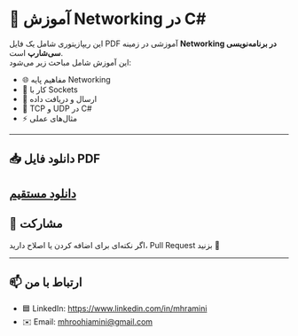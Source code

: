 # 📘 آموزش Networking در C#

این ریپازیتوری شامل یک فایل PDF آموزشی در زمینه **Networking در برنامه‌نویسی سی‌شارپ** است.  
این آموزش شامل مباحث زیر می‌شود:

- 🌐 مفاهیم پایه Networking
- 📡 کار با Sockets
- 📨 ارسال و دریافت داده
- 🔗 TCP و UDP در C#
- ⚡ مثال‌های عملی

---

## 📥 دانلود فایل PDF
[دانلود مستقیم](./CSharp-Networking-Tutorial.pdf)
---

## 🤝 مشارکت
اگر نکته‌ای برای اضافه کردن یا اصلاح دارید، Pull Request بزنید 🙌

---

## 📫 ارتباط با من
- 🟦 LinkedIn: https://www.linkedin.com/in/mhramini
- ✉️ Email: mhroohiamini@gmail.com
